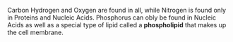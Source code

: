 Carbon Hydrogen and Oxygen are found in all, while Nitrogen is found only in Proteins and Nucleic Acids. Phosphorus can obly be found in Nucleic Acids as well as a special type of lipid called a **phospholipid** that makes up the cell membrane.